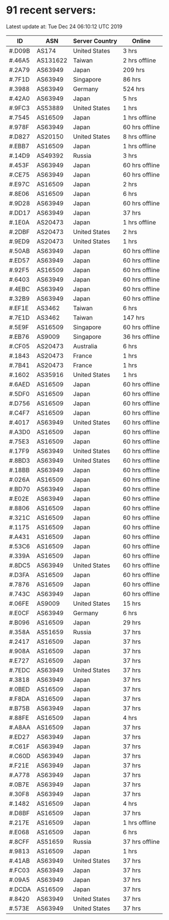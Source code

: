 # 91 recent servers:

Latest update at: Tue Dec 24 06:10:12 UTC 2019

| ID | ASN | Server Country | Online |
| -- | --- | -------------- | ------ |
| #.D09B | AS174 | United States | 3 hrs |
| #.46A5 | AS131622 | Taiwan | 2 hrs offline |
| #.2A79 | AS63949 | Japan | 209 hrs |
| #.7F1D | AS63949 | Singapore | 86 hrs |
| #.3988 | AS63949 | Germany | 524 hrs |
| #.42A0 | AS63949 | Japan | 5 hrs |
| #.9FC3 | AS53889 | United States | 1 hrs |
| #.7545 | AS16509 | Japan | 1 hrs offline |
| #.978F | AS63949 | Japan | 60 hrs offline |
| #.D827 | AS20150 | United States | 8 hrs offline |
| #.EBB7 | AS16509 | Japan | 1 hrs offline |
| #.14D9 | AS49392 | Russia | 3 hrs |
| #.453F | AS63949 | Japan | 60 hrs offline |
| #.CE75 | AS63949 | Japan | 60 hrs offline |
| #.E97C | AS16509 | Japan | 2 hrs |
| #.8E06 | AS16509 | Japan | 6 hrs |
| #.9D28 | AS63949 | Japan | 60 hrs offline |
| #.DD17 | AS63949 | Japan | 37 hrs |
| #.1E0A | AS20473 | Japan | 1 hrs offline |
| #.2DBF | AS20473 | United States | 2 hrs |
| #.9ED9 | AS20473 | United States | 1 hrs |
| #.50AB | AS63949 | Japan | 60 hrs offline |
| #.ED57 | AS63949 | Japan | 60 hrs offline |
| #.92F5 | AS16509 | Japan | 60 hrs offline |
| #.6403 | AS63949 | Japan | 60 hrs offline |
| #.4EBC | AS63949 | Japan | 60 hrs offline |
| #.32B9 | AS63949 | Japan | 60 hrs offline |
| #.EF1E | AS3462 | Taiwan | 6 hrs |
| #.7E1D | AS3462 | Taiwan | 147 hrs |
| #.5E9F | AS16509 | Singapore | 60 hrs offline |
| #.EB76 | AS9009 | Singapore | 36 hrs offline |
| #.CF05 | AS20473 | Australia | 6 hrs |
| #.1843 | AS20473 | France | 1 hrs |
| #.7B41 | AS20473 | France | 1 hrs |
| #.1602 | AS35916 | United States | 1 hrs |
| #.6AED | AS16509 | Japan | 60 hrs offline |
| #.5DF0 | AS16509 | Japan | 60 hrs offline |
| #.D756 | AS16509 | Japan | 60 hrs offline |
| #.C4F7 | AS16509 | Japan | 60 hrs offline |
| #.4017 | AS63949 | United States | 60 hrs offline |
| #.A3D0 | AS16509 | Japan | 60 hrs offline |
| #.75E3 | AS16509 | Japan | 60 hrs offline |
| #.17F9 | AS63949 | United States | 60 hrs offline |
| #.8BD3 | AS63949 | United States | 60 hrs offline |
| #.18BB | AS63949 | Japan | 60 hrs offline |
| #.026A | AS16509 | Japan | 60 hrs offline |
| #.BD70 | AS63949 | Japan | 60 hrs offline |
| #.E02E | AS63949 | Japan | 60 hrs offline |
| #.8806 | AS16509 | Japan | 60 hrs offline |
| #.321C | AS16509 | Japan | 60 hrs offline |
| #.1175 | AS16509 | Japan | 60 hrs offline |
| #.A431 | AS16509 | Japan | 60 hrs offline |
| #.53C6 | AS16509 | Japan | 60 hrs offline |
| #.339A | AS16509 | Japan | 60 hrs offline |
| #.8DC5 | AS63949 | United States | 60 hrs offline |
| #.D3FA | AS16509 | Japan | 60 hrs offline |
| #.7876 | AS16509 | Japan | 60 hrs offline |
| #.743C | AS63949 | Japan | 60 hrs offline |
| #.06FE | AS9009 | United States | 15 hrs |
| #.E0CF | AS63949 | Germany | 6 hrs |
| #.B096 | AS16509 | Japan | 29 hrs |
| #.358A | AS51659 | Russia | 37 hrs |
| #.2417 | AS16509 | Japan | 37 hrs |
| #.908A | AS16509 | Japan | 37 hrs |
| #.E727 | AS16509 | Japan | 37 hrs |
| #.7EDC | AS63949 | United States | 37 hrs |
| #.3818 | AS63949 | Japan | 37 hrs |
| #.0BED | AS16509 | Japan | 37 hrs |
| #.F8DA | AS16509 | Japan | 37 hrs |
| #.B75B | AS63949 | Japan | 37 hrs |
| #.88FE | AS16509 | Japan | 4 hrs |
| #.A8AA | AS16509 | Japan | 37 hrs |
| #.ED27 | AS63949 | Japan | 37 hrs |
| #.C61F | AS63949 | Japan | 37 hrs |
| #.C60D | AS63949 | Japan | 37 hrs |
| #.F21E | AS63949 | Japan | 37 hrs |
| #.A778 | AS63949 | Japan | 37 hrs |
| #.0B7E | AS63949 | Japan | 37 hrs |
| #.30F8 | AS63949 | Japan | 37 hrs |
| #.1482 | AS16509 | Japan | 4 hrs |
| #.D8BF | AS16509 | Japan | 37 hrs |
| #.217E | AS16509 | Japan | 1 hrs offline |
| #.E068 | AS16509 | Japan | 6 hrs |
| #.8CFF | AS51659 | Russia | 37 hrs offline |
| #.9813 | AS16509 | Japan | 1 hrs |
| #.41AB | AS63949 | United States | 37 hrs |
| #.FC03 | AS63949 | Japan | 37 hrs |
| #.09A5 | AS63949 | Japan | 37 hrs |
| #.DCDA | AS16509 | Japan | 37 hrs |
| #.8420 | AS63949 | United States | 37 hrs |
| #.573E | AS63949 | United States | 37 hrs |


